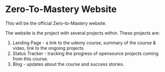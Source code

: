 # Zero-To-Mastery Website

This will be the official Zero-to-Mastery website.

The website is the project with several projects within.
These projects are:
1. Landing Page - a link to the udemy course, summary of the course & video, link to the ongoing projects.
2. Status Tracker - tracking the progress of opensource projects coming from this course.
3. Blog - updates about the course and success stories.


